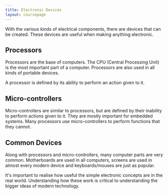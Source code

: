 ```yaml
---
title: Electronic Devices
layout: coursepage
---
```


With the various kinds of electrical components, there are devices that can be created. These devices are useful when making anything electronic.

## Processors
Processors are the base of computers. The CPU (Central Processing Unit) is the most important part of a computer. Processors are also used in all kinds of portable devices.

A processor is defined by its ability to perform an action given to it.

## Micro-controllers
Micro-controllers are similar to processors, but are defined by their inability to perform actions given to it. They are mostly important for embedded systems. Many processors use micro-controllers to perform functions that they cannot.

## Common Devices
Along with processors and micro-controllers, many computer parts are very common. Motherboards are used in all computers, screens are used in almost every modern device and keyboards/mouses are just as popular.

It's important to realise how useful the simple electronic concepts are in the real world. Understanding how these work is critical to understanding the bigger ideas of modern technology.
